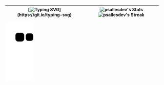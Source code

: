 | [![Typing SVG](https://readme-typing-svg.demolab.com?font=Iosevka&size=49&duration=1000&color=E6EDF3&vCenter=true&multiline=true&repeat=false&width=1000&height=1000&separator=%3C&lines=fn+main()%3C%7B%3C%E3%85%A4%E3%85%A4println!(%22Welcome...%22);%3C%7D)](https://git.io/typing-svg) | ![psallesdev's Stats](https://github-readme-stats.vercel.app/api?username=psallesdev&show_icons=true&count_private=true&bg_color=0d1117) ![psallesdev's Streak](https://github-readme-streak-stats.herokuapp.com/?user=psallesdev&theme=nord&hide_border=true) |
|--|--|

![snake gif](https://github.com/PSalleSDev/PSalleSDev/blob/output/github-contribution-grid-snake.svg)

